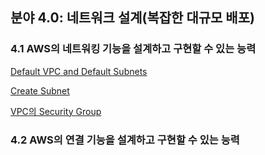 ## 분야 4.0: 네트워크 설계(복잡한 대규모 배포)

### 4.1 AWS의 네트워킹 기능을 설계하고 구현할 수 있는 능력
[Default VPC and Default Subnets](http://docs.aws.amazon.com/ko_kr/AmazonVPC/latest/UserGuide/default-vpc.html)

[Create Subnet](http://docs.aws.amazon.com/ko_kr/AWSEC2/latest/APIReference/API_CreateSubnet.html)

[VPC의 Security Group](http://docs.aws.amazon.com/ko_kr/AmazonVPC/latest/UserGuide/VPC_SecurityGroups.html)


### 4.2 AWS의 연결 기능을 설계하고 구현할 수 있는 능력

